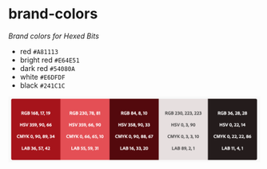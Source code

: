 # brand-colors

*Brand colors for Hexed Bits*

- red `#A81113`
- bright red `#E64E51`
- dark red `#54080A`
- white `#E6DFDF`
- black `#241C1C`

![](colors.png)
